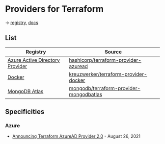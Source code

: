 # Providers for Terraform

→ [registry](https://registry.terraform.io/browse/providers), [docs](https://www.terraform.io/docs/language/providers/index.html)

## List

Registry                                                                                            | Source
----------------------------------------------------------------------------------------------------|------------------------------------------------------------------------------------------------------
[Azure Active Directory Provider](https://registry.terraform.io/providers/hashicorp/azuread/latest) | [hashicorp/terraform-provider-azuread](https://github.com/hashicorp/terraform-provider-azuread)
[Docker](https://registry.terraform.io/providers/kreuzwerker/docker/latest)                         | [kreuzwerker/terraform-provider-docker](https://github.com/kreuzwerker/terraform-provider-docker)
[MongoDB Atlas](https://registry.terraform.io/providers/mongodb/mongodbatlas/latest)                | [mongodb/terraform-provider-mongodbatlas](https://github.com/mongodb/terraform-provider-mongodbatlas)

## Specificities

### Azure

* [Announcing Terraform AzureAD Provider 2.0](https://www.hashicorp.com/blog/announcing-terraform-azuread-provider-2-0) - August 26, 2021
